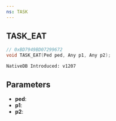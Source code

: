 ```yaml
---
ns: TASK
---
```

## TASK_EAT

```c
// 0xBD7949BD07299672
void TASK_EAT(Ped ped, Any p1, Any p2);
```

```
NativeDB Introduced: v1207
```

## Parameters
* **ped**:
* **p1**:
* **p2**:
